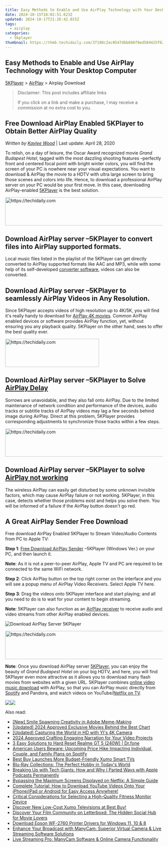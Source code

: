 ```yaml
---
title: Easy Methods to Enable and Use AirPlay Technology with Your Desktop Computer
date: 2024-10-15T18:02:51.623Z
updated: 2024-10-17T21:26:42.015Z
tags:
  - airplay
categories:
  - 5kplayer
thumbnail: https://thmb.techidaily.com/37188c2ac0547dbb668f9ed584425f62c5411d081b5606c8c487c2ccf4f6d577.jpg
---
```


## Easy Methods to Enable and Use AirPlay Technology with Your Desktop Computer

[5KPlayer](https://tools.techidaily.com/5kplayer/products/) \> [AirPlay](https://tools.techidaily.com/5kplayer/airplay/) \> Airplay Download

>  Disclaimer: This post includes affiliate links
>
>  If you click on a link and make a purchase, I may receive a commission at no extra cost to you.
>

## Free Download AirPlay Enabled 5KPlayer to Obtain Better AirPlay Quality

 _Written by [Kaylee Wood](https://www.quora.com/profile/Amanda-Hu-21)_ | Last update: April 28, 2020

To relish, on a day of leisure, the Oscar Award recognized movie _Grand Budapest Hotel_, tagged with the most dazzling shooting features –perfectly front and centered focal point with bright winter colors, you will find the screen of your PC is nowhere near your visual expectations. You want to download & AirPlay the movie to a HDTV with ultra large screen to bring those scenes and colors into life. Hence, to download a professional AirPlay server on your PC would be your first move. In this case, downloading AirPlay-enabled [5KPlayer](https://tools.techidaily.com/5kplayer/products/) is the best solution.

<!-- affiliate ads begin -->
<a href="https://appsumo.8odi.net/c/5597632/2052062/7443" target="_top" id="2052062">
  <img src="//a.impactradius-go.com/display-ad/7443-2052062" border="0" alt="https://techidaily.com" width="728" height="90"/>
</a>
<img height="0" width="0" src="https://appsumo.8odi.net/i/5597632/2052062/7443" style="position:absolute;visibility:hidden;" border="0" />
<!-- affiliate ads end -->

## Download AirPlay server –5KPlayer to convert files into AirPlay supported formats.

Local music files listed in the playlist of the 5KPlayer can get directly converted to AirPlay supported formats like AAC and MP3, while with some help of its self-developed [converter software](https://tools.techidaily.com/5kplayer/products/), videos can also be converted.

## Download AirPlay server –5KPlayer to seamlessly AirPlay Videos in Any Resolution.

Since 5KPlayer accepts videos of high resolution up to 4K/5K, you will find it's really handy to download for [AirPlay 4K movies](https://tools.techidaily.com/5kplayer/airplay/). Common AirPlay enabled devices or software provides AirPlay function, yet, without ensuring you any playback quality. 5KPlayer on the other hand, sees to offer the best quality ever.

<!-- affiliate ads begin -->
<a href="https://25home.pxf.io/c/5597632/2148644/16836" target="_top" id="2148644">
  <img src="//a.impactradius-go.com/display-ad/16836-2148644" border="0" alt="https://techidaily.com" width="300" height="90"/>
</a>
<img height="0" width="0" src="https://25home.pxf.io/i/5597632/2148644/16836" style="position:absolute;visibility:hidden;" border="0" />
<!-- affiliate ads end -->

## Download AirPlay server –5KPlayer to Solve [AirPlay Delay](https://tools.techidaily.com/5kplayer/airplay/)

Sorrows are unavoidable, and they also fall onto AirPlay. Due to the limited maintenance of network condition and performance of the devices, audio tracks or subtitle tracks of AirPlay videos may lag a few seconds behind image during AirPlay. Direct at this problem, 5KPlayer provides corresponding adjustments to synchronize those tracks within a few steps.

<!-- affiliate ads begin -->
<a href="https://aligracehair.sjv.io/c/5597632/1997662/19272" target="_top" id="1997662">
  <img src="//a.impactradius-go.com/display-ad/19272-1997662" border="0" alt="https://techidaily.com" width="728" height="90"/>
</a>
<img height="0" width="0" src="https://aligracehair.sjv.io/i/5597632/1997662/19272" style="position:absolute;visibility:hidden;" border="0" />
<!-- affiliate ads end -->

##  Download AirPlay server –5KPlayer to solve [AirPlay not working](https://tools.techidaily.com/5kplayer/airplay/)

The wireless AirPlay can easily get disturbed by some unknown invisible factors, which may cause AirPlay failure or not working. 5KPlayer, in this case, detects whether those problems exist and helps you solve them. You will be informed of a failure if the AirPlay button doesn't go red.

## A Great AirPlay Sender Free Download

Free download AirPlay Enabled 5KPlayer to Stream Video/Audio Contents from PC to Apple TV:

**Step 1**: [Free Download AirPlay Sender](https://tools.techidaily.com/5kplayer/airplay/) –5KPlayer (Windows Ver.) on your PC, and then launch it.

**Note**: As it is not a peer-to-peer AirPlay, Apple TV and PC are required to be connected to the same WiFi network.

**Step 2**: Click AirPlay button on the top right corner on the interface and you will see a popup menu of AirPlay Video Receivers. Select Apple TV here. 

**Step 3**: Drag the videos onto 5KPlayer interface and start playing; and all you need to do is to wait for your content to begin streaming.

**Note**: 5KPlayer can also function as an [AirPlay receiver](https://tools.techidaily.com/5kplayer/airplay/) to receive audio and video streams from other AirPlay enabled devices.

![Download AirPlay Server 5KPlayer](https://www.5kplayer.com/airplay/img/5k-airplay-xsy-airplay-with-win10-15021501.jpg) 

<!-- affiliate ads begin -->
<a href="https://appsumo.8odi.net/c/5597632/2037345/7443" target="_top" id="2037345">
  <img src="//a.impactradius-go.com/display-ad/7443-2037345" border="0" alt="https://techidaily.com" width="728" height="90"/>
</a>
<img height="0" width="0" src="https://appsumo.8odi.net/i/5597632/2037345/7443" style="position:absolute;visibility:hidden;" border="0" />
<!-- affiliate ads end -->

**Note**: Once you download AirPlay server [5KPlayer](https://tools.techidaily.com/5kplayer/products/), you can enjoy the beauty of _Grand Budapest Hotel_ on your big HDTV, and here, you will find 5KPlayer even more attractive as it allows you to download many flash movies from websites with a given URL. 5KPlayer combines [online video music download](https://tools.techidaily.com/5kplayer/products/) with AirPlay, so that you can AirPlay music directly from [Spotify](https://tools.techidaily.com/5kplayer/airplay/) and Pandora, and watch videos on YouTube/[Netflix on TV](https://tools.techidaily.com/5kplayer/airplay/).

[![](https://www.5kplayer.com/airplay/../button/freedownwhitewin.png)](https://tools.techidaily.com/5kplayer/products/)[![](https://www.5kplayer.com/airplay/../button/freedownbackmac.png)](https://tools.techidaily.com/5kplayer/products/)

<ins class="adsbygoogle"
     style="display:block"
     data-ad-format="autorelaxed"
     data-ad-client="ca-pub-7571918770474297"
     data-ad-slot="1223367746"></ins>

<ins class="adsbygoogle"
     style="display:block"
     data-ad-client="ca-pub-7571918770474297"
     data-ad-slot="8358498916"
     data-ad-format="auto"
     data-full-width-responsive="true"></ins>

<span class="atpl-alsoreadstyle">Also read:</span>
<div><ul>
<li><a href="https://fox-hovers.techidaily.com/new-smile-spawning-creativity-in-adobe-meme-making/"><u>[New] Smile Spawning Creativity in Adobe Meme-Making</u></a></li>
<li><a href="https://youtube-docs.techidaily.com/ed-2024-approved-exclusive-movies-behind-the-best-chart/"><u>[Updated] 2024 Approved Exclusive Movies Behind the Best Chart</u></a></li>
<li><a href="https://extra-tips.techidaily.com/updated-capturing-the-world-in-hd-with-yis-4k-camera/"><u>[Updated] Capturing the World in HD with YI's 4K Camera</u></a></li>
<li><a href="https://article-helps.techidaily.com/2024-approved-crafting-engaging-narration-for-your-video-projects/"><u>2024 Approved Crafting Engaging Narration for Your Video Projects</u></a></li>
<li><a href="https://phone-solutions.techidaily.com/3-easy-solutions-to-hard-reset-realme-gt-5-240w-drfone-by-drfone-reset-android-reset-android/"><u>3 Easy Solutions to Hard Reset Realme GT 5 (240W) | Dr.fone</u></a></li>
<li><a href="https://media-tips.techidaily.com/american-users-beware-upcoming-price-hike-impacting-individual-couple-and-family-plans-on-spotify/"><u>American Users Beware: Upcoming Price Hike Impacting Individual, Couple, and Family Plans on Spotify</u></a></li>
<li><a href="https://media-tips.techidaily.com/best-buy-launches-more-budget-friendly-xumo-smart-tvs/"><u>Best Buy Launches More Budget-Friendly Xumo Smart TVs</u></a></li>
<li><a href="https://media-tips.techidaily.com/blu-ray-collections-the-perfect-hobby-in-todays-world/"><u>Blu-Ray Collections: The Perfect Hobby in Today's World</u></a></li>
<li><a href="https://media-tips.techidaily.com/breaking-up-with-tech-giants-how-and-why-i-parted-ways-with-apple-podcasts-permanently/"><u>Breaking Up with Tech Giants: How and Why I Parted Ways with Apple Podcasts Permanently</u></a></li>
<li><a href="https://media-tips.techidaily.com/bypassing-the-maximum-screens-displayed-on-netflix-a-simple-guide/"><u>Bypassing the Maximum Screens Displayed on Netflix: A Simple Guide</u></a></li>
<li><a href="https://media-tips.techidaily.com/complete-tutorial-how-to-download-youtube-videos-onto-your-iphoneipad-or-android-for-easy-access-anywhere/"><u>Complete Tutorial: How to Download YouTube Videos Onto Your iPhone/iPad or Android for Easy Access Anywhere!</u></a></li>
<li><a href="https://buynow-info.techidaily.com/critical-considerations-for-selecting-a-high-quality-fitness-monitor-device/"><u>Critical Considerations for Selecting a High-Quality Fitness Monitor Device</u></a></li>
<li><a href="https://media-tips.techidaily.com/discover-new-low-cost-xumo-televisions-at-best-buy/"><u>Discover New Low-Cost Xumo Televisions at Best Buy!</u></a></li>
<li><a href="https://media-tips.techidaily.com/discover-your-film-community-on-letterboxd-the-hidden-social-hub-for-movie-lovers/"><u>Discover Your Film Community on Letterboxd: The Hidden Social Hub for Movie Lovers</u></a></li>
<li><a href="https://hardware-updates.techidaily.com/download-epson-wf-2760-printer-drivers-for-windows-11-10-and-8/"><u>Download Epson WF-2760 Printer Drivers for Windows 11, 10 & 8</u></a></li>
<li><a href="https://discover-extraordinary.techidaily.com/enhance-your-broadcast-with-manycam-superior-virtual-camera-and-live-streaming-software-solutions/"><u>Enhance Your Broadcast with ManyCam: Superior Virtual Camera & Live Streaming Software Solutions</u></a></li>
<li><a href="https://blog-min.techidaily.com/live-streaming-pro-manycam-software-and-online-camera-functionality/"><u>Live Streaming Pro: ManyCam Software & Online Camera Functionality</u></a></li>
</ul></div>

